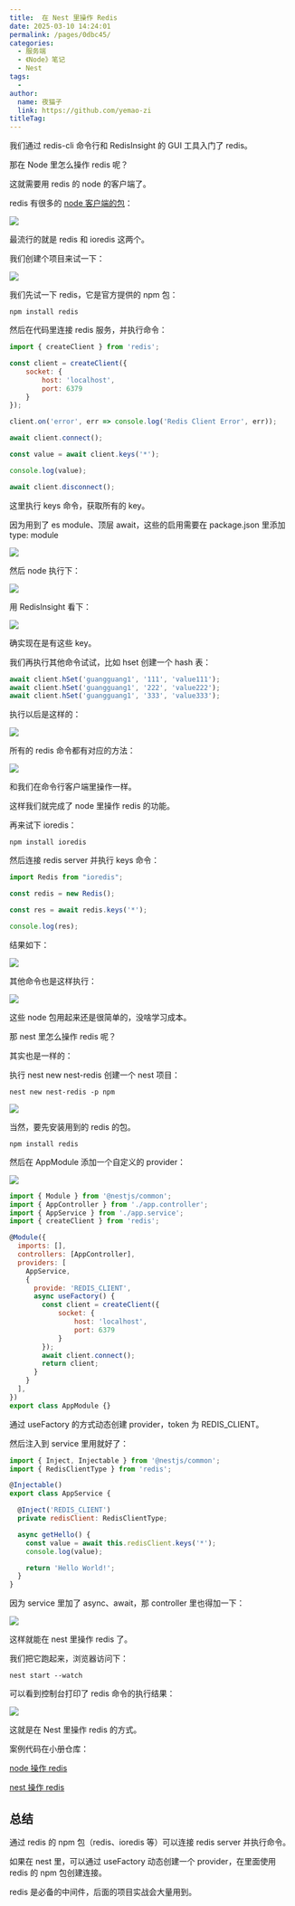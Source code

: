 ```yaml
---
title:  在 Nest 里操作 Redis
date: 2025-03-10 14:24:01
permalink: /pages/0dbc45/
categories:
  - 服务端
  - 《Node》笔记
  - Nest
tags:
  - 
author: 
  name: 夜猫子
  link: https://github.com/yemao-zi
titleTag: 
---
```

我们通过 redis-cli 命令行和 RedisInsight 的 GUI 工具入门了 redis。

那在 Node 里怎么操作 redis 呢？

这就需要用 redis 的 node 的客户端了。

redis 有很多的 [node 客户端的包](https://redis.io/resources/clients/#nodejs)：

![](https://p3-juejin.byteimg.com/tos-cn-i-k3u1fbpfcp/0ee372edb494479a868020cda99a4a0b~tplv-k3u1fbpfcp-watermark.image?)

最流行的就是 redis 和 ioredis 这两个。

我们创建个项目来试一下：

![](https://p9-juejin.byteimg.com/tos-cn-i-k3u1fbpfcp/b60006cd719b4652abf5b8c75f13d52a~tplv-k3u1fbpfcp-watermark.image?)

我们先试一下 redis，它是官方提供的 npm 包：

    npm install redis

然后在代码里连接 redis 服务，并执行命令：

```javascript
import { createClient } from 'redis';

const client = createClient({
    socket: {
        host: 'localhost',
        port: 6379
    }
});

client.on('error', err => console.log('Redis Client Error', err));

await client.connect();

const value = await client.keys('*');

console.log(value);

await client.disconnect();
```

这里执行 keys 命令，获取所有的 key。

因为用到了 es module、顶层 await，这些的启用需要在 package.json 里添加 type: module

![](https://p6-juejin.byteimg.com/tos-cn-i-k3u1fbpfcp/bbf7b44d9a5d417aa6b35f67e0fdcca8~tplv-k3u1fbpfcp-watermark.image?)

然后 node 执行下：

![](https://p9-juejin.byteimg.com/tos-cn-i-k3u1fbpfcp/82bc3c74c1214f708d29eb861cdb881a~tplv-k3u1fbpfcp-watermark.image?)

用 RedisInsight 看下：

![](https://p1-juejin.byteimg.com/tos-cn-i-k3u1fbpfcp/097ecb127c7a46d6afa2bc8b67850921~tplv-k3u1fbpfcp-watermark.image?)

确实现在是有这些 key。

我们再执行其他命令试试，比如 hset 创建一个 hash 表：

```javascript
await client.hSet('guangguang1', '111', 'value111');
await client.hSet('guangguang1', '222', 'value222');
await client.hSet('guangguang1', '333', 'value333');
```

执行以后是这样的：

![](https://p3-juejin.byteimg.com/tos-cn-i-k3u1fbpfcp/08e56096e39749e8be32c52a3e5ba1e7~tplv-k3u1fbpfcp-watermark.image?)

所有的 redis 命令都有对应的方法：

![](https://p3-juejin.byteimg.com/tos-cn-i-k3u1fbpfcp/7078ce4313954be0824981edd72b8e01~tplv-k3u1fbpfcp-watermark.image?)

和我们在命令行客户端里操作一样。

这样我们就完成了 node 里操作 redis 的功能。

再来试下 ioredis：

    npm install ioredis

然后连接 redis server 并执行 keys 命令：

```javascript
import Redis from "ioredis";

const redis = new Redis();

const res = await redis.keys('*');

console.log(res);
```

结果如下：

![](https://p6-juejin.byteimg.com/tos-cn-i-k3u1fbpfcp/4ecadf44c9e3494a9980d62a03151649~tplv-k3u1fbpfcp-watermark.image?)

其他命令也是这样执行：

![](https://p3-juejin.byteimg.com/tos-cn-i-k3u1fbpfcp/1c5f633c97a8483bbd947e639c71a81d~tplv-k3u1fbpfcp-watermark.image?)

这些 node 包用起来还是很简单的，没啥学习成本。

那 nest 里怎么操作 redis 呢？

其实也是一样的：

执行 nest new nest-redis 创建一个 nest 项目：

    nest new nest-redis -p npm

![](https://p3-juejin.byteimg.com/tos-cn-i-k3u1fbpfcp/52d74f217d9a40da8aa0537345234e52~tplv-k3u1fbpfcp-watermark.image?)

当然，要先安装用到的 redis 的包。

    npm install redis 

然后在 AppModule 添加一个自定义的 provider：

![](https://p9-juejin.byteimg.com/tos-cn-i-k3u1fbpfcp/204f0b6bb67a46eaa74cc27c0a30e64c~tplv-k3u1fbpfcp-watermark.image?)

```javascript
import { Module } from '@nestjs/common';
import { AppController } from './app.controller';
import { AppService } from './app.service';
import { createClient } from 'redis';

@Module({
  imports: [],
  controllers: [AppController],
  providers: [
    AppService,
    {
      provide: 'REDIS_CLIENT',
      async useFactory() {
        const client = createClient({
            socket: {
                host: 'localhost',
                port: 6379
            }
        });
        await client.connect();
        return client;
      }
    }
  ],
})
export class AppModule {}
```

通过 useFactory 的方式动态创建 provider，token 为 REDIS\_CLIENT。

然后注入到 service 里用就好了：

```javascript
import { Inject, Injectable } from '@nestjs/common';
import { RedisClientType } from 'redis';

@Injectable()
export class AppService {

  @Inject('REDIS_CLIENT')
  private redisClient: RedisClientType;

  async getHello() {
    const value = await this.redisClient.keys('*');
    console.log(value);

    return 'Hello World!';
  }
}
```

因为 service 里加了 async、await，那 controller 里也得加一下：

![](https://p9-juejin.byteimg.com/tos-cn-i-k3u1fbpfcp/d1a51c317eca405d82defe4d626aece4~tplv-k3u1fbpfcp-watermark.image?)

这样就能在 nest 里操作 redis 了。

我们把它跑起来，浏览器访问下：

    nest start --watch

可以看到控制台打印了 redis 命令的执行结果：

![](https://p9-juejin.byteimg.com/tos-cn-i-k3u1fbpfcp/d51073000fef4d49a3b47f332d4a4676~tplv-k3u1fbpfcp-watermark.image?)

这就是在 Nest 里操作 redis 的方式。

案例代码在小册仓库：

[node 操作 redis](https://github.com/QuarkGluonPlasma/nestjs-course-code/tree/main/redis-node-test)

[nest 操作 redis](https://github.com/QuarkGluonPlasma/nestjs-course-code/tree/main/nest-redis)

## 总结

通过 redis 的 npm 包（redis、ioredis 等）可以连接 redis server 并执行命令。

如果在 nest 里，可以通过 useFactory 动态创建一个 provider，在里面使用 redis 的 npm 包创建连接。

redis 是必备的中间件，后面的项目实战会大量用到。
